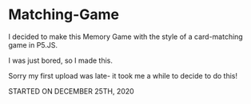 # Matching-Game
I decided to make this Memory Game with the style of a card-matching game in P5.JS.

I was just bored, so I made this.

Sorry my first upload was late- it took me a while to decide to do this!



STARTED ON DECEMBER 25TH, 2020
